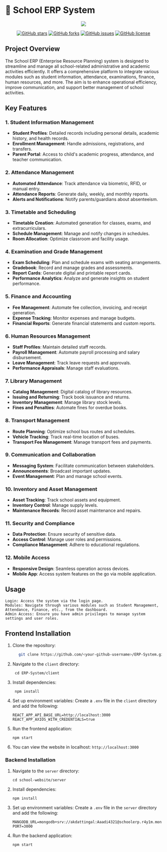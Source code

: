 # 🏫 School ERP System

<div align="center">  <img src="https://readme-typing-svg.herokuapp.com?color=45ffaa&size=40&width=900&height=80&lines=Welcome+to+the+School+ERP+System!"/></div>

<p align="center">  <a href="https://github.com/Artsy-Technologies/school-website"><img src="https://img.shields.io/github/stars/Artsy-Technologies/school-website" alt="GitHub stars"></a>  <a href="https://github.com/Artsy-Technologies/school-website"><img src="https://img.shields.io/github/forks/Artsy-Technologies/school-website" alt="GitHub forks"></a>  <a href="https://github.com/Artsy-Technologies/school-website"><img src="https://img.shields.io/github/issues/Artsy-Technologies/school-website" alt="GitHub issues"></a>  <a href="https://github.com/Artsy-Technologies/school-website"><img src="https://img.shields.io/github/license/Artsy-Technologies/school-website" alt="GitHub license"></a></p>

## Project Overview

The School ERP (Enterprise Resource Planning) system is designed to streamline and manage all school-related administrative and academic activities efficiently. It offers a comprehensive platform to integrate various modules such as student information, attendance, examinations, finance, human resources, and more. The aim is to enhance operational efficiency, improve communication, and support better management of school activities.

## Key Features

### 1. Student Information Management
- **Student Profiles**: Detailed records including personal details, academic history, and health records.
- **Enrollment Management**: Handle admissions, registrations, and transfers.
- **Parent Portal**: Access to child's academic progress, attendance, and teacher communication.

### 2. Attendance Management
- **Automated Attendance**: Track attendance via biometric, RFID, or manual entry.
- **Attendance Reports**: Generate daily, weekly, and monthly reports.
- **Alerts and Notifications**: Notify parents/guardians about absenteeism.

### 3. Timetable and Scheduling
- **Timetable Creation**: Automated generation for classes, exams, and extracurriculars.
- **Schedule Management**: Manage and notify changes in schedules.
- **Room Allocation**: Optimize classroom and facility usage.

### 4. Examination and Grade Management
- **Exam Scheduling**: Plan and schedule exams with seating arrangements.
- **Gradebook**: Record and manage grades and assessments.
- **Report Cards**: Generate digital and printable report cards.
- **Performance Analytics**: Analyze and generate insights on student performance.

### 5. Finance and Accounting
- **Fee Management**: Automate fee collection, invoicing, and receipt generation.
- **Expense Tracking**: Monitor expenses and manage budgets.
- **Financial Reports**: Generate financial statements and custom reports.

### 6. Human Resources Management
- **Staff Profiles**: Maintain detailed staff records.
- **Payroll Management**: Automate payroll processing and salary disbursement.
- **Leave Management**: Track leave requests and approvals.
- **Performance Appraisals**: Manage staff evaluations.

### 7. Library Management
- **Catalog Management**: Digital catalog of library resources.
- **Issuing and Returning**: Track book issuance and returns.
- **Inventory Management**: Manage library stock levels.
- **Fines and Penalties**: Automate fines for overdue books.

### 8. Transport Management
- **Route Planning**: Optimize school bus routes and schedules.
- **Vehicle Tracking**: Track real-time location of buses.
- **Transport Fee Management**: Manage transport fees and payments.

### 9. Communication and Collaboration
- **Messaging System**: Facilitate communication between stakeholders.
- **Announcements**: Broadcast important updates.
- **Event Management**: Plan and manage school events.

### 10. Inventory and Asset Management
- **Asset Tracking**: Track school assets and equipment.
- **Inventory Control**: Manage supply levels.
- **Maintenance Records**: Record asset maintenance and repairs.

### 11. Security and Compliance
- **Data Protection**: Ensure security of sensitive data.
- **Access Control**: Manage user roles and permissions.
- **Compliance Management**: Adhere to educational regulations.

### 12. Mobile Access
- **Responsive Design**: Seamless operation across devices.
- **Mobile App**: Access system features on the go via mobile application.

## Usage

    Login: Access the system via the login page.
    Modules: Navigate through various modules such as Student Management, Attendance, Finance, etc., from the dashboard.
    Admin Access: Ensure you have admin privileges to manage system settings and user roles.

## Frontend Installation

1. Clone the repository:
```bash
      git clone https://github.com/<your-github-username>/ERP-System.git
```
  
2. Navigate to the `client` directory:
  
     ```
      cd ERP-System/client
     ```
  
4. Install dependencies:
  
     ```
      npm install
     ```

5. Set up environment variables: Create a `.env` file in the `client` directory and add the following:
  
      ```
     REACT_APP_API_BASE_URL=http://localhost:3000
     REACT_APP_AXIOS_WITH_CREDENTIALS=true
      ```
6. Run the frontend application: 
  
      ```
      npm start
      ```
  
7. You can view the website in localhost: `http://localhost:3000`

### Backend Installation

1. Navigate to the `server` directory:
  
      ```
      cd school-website/server
      ```
  
2. Install dependencies:
  
      ```
      npm install
      ```
3. Set up environment variables: Create a `.env` file in the `server` directory and add the following:
  
     ```
     MANGODB_URL=mongodb+srv://akdattingal:Aaadi4321@schoolerp.r4y1m.mongodb.net/
     PORT=3000
     ```
  
4. Run the backend application:
  
      ```
      npm start
      ```
